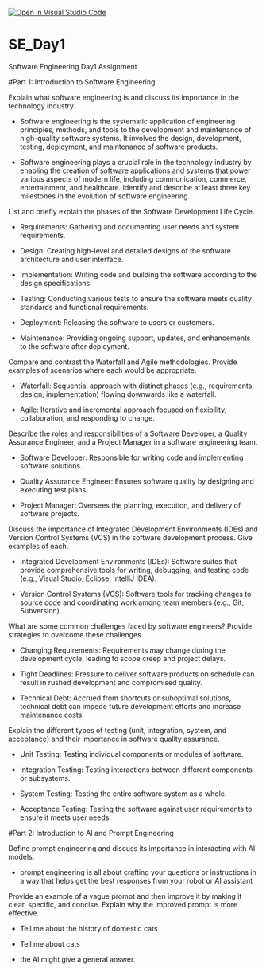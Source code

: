 [![Open in Visual Studio Code](https://classroom.github.com/assets/open-in-vscode-2e0aaae1b6195c2367325f4f02e2d04e9abb55f0b24a779b69b11b9e10269abc.svg)](https://classroom.github.com/online_ide?assignment_repo_id=15567152&assignment_repo_type=AssignmentRepo)
# SE_Day1
Software Engineering Day1 Assignment

#Part 1: Introduction to Software Engineering

Explain what software engineering is and discuss its importance in the technology industry.

  - Software engineering is the systematic application of engineering principles, methods, and tools to the development and maintenance of high-quality software systems. It involves the     design, development, testing, deployment, and maintenance of software products.
  
  - Software engineering plays a crucial role in the technology industry by enabling the creation of software applications and systems that power various aspects of modern life,       including communication, commerce, entertainment, and healthcare. Identify and describe at least three key milestones in the evolution of software engineering.


List and briefly explain the phases of the Software Development Life Cycle.

  - Requirements: Gathering and documenting user needs and system requirements.
    
  - Design: Creating high-level and detailed designs of the software architecture and user interface.
    
  - Implementation: Writing code and building the software according to the design specifications.
    
  - Testing: Conducting various tests to ensure the software meets quality standards and functional requirements.
    
  - Deployment: Releasing the software to users or customers.
    
  - Maintenance: Providing ongoing support, updates, and enhancements to the software after deployment.


Compare and contrast the Waterfall and Agile methodologies. Provide examples of scenarios where each would be appropriate.

  -  Waterfall: Sequential approach with distinct phases (e.g., requirements, design, implementation) flowing downwards like a waterfall.
    
  - Agile: Iterative and incremental approach focused on flexibility, collaboration, and responding to change.

Describe the roles and responsibilities of a Software Developer, a Quality Assurance Engineer, and a Project Manager in a software engineering team.

   - Software Developer: Responsible for writing code and implementing software solutions.
     
  - Quality Assurance Engineer: Ensures software quality by designing and executing test plans.
    
  - Project Manager: Oversees the planning, execution, and delivery of software projects.


Discuss the importance of Integrated Development Environments (IDEs) and Version Control Systems (VCS) in the software development process. Give examples of each.

  - Integrated Development Environments (IDEs): Software suites that provide comprehensive tools for writing, debugging, and testing code (e.g., Visual Studio, Eclipse, IntelliJ IDEA).
    
  - Version Control Systems (VCS): Software tools for tracking changes to source code and coordinating work among team members (e.g., Git, Subversion).


What are some common challenges faced by software engineers? Provide strategies to overcome these challenges.

  - Changing Requirements: Requirements may change during the development cycle, leading to scope creep and project delays.
    
  - Tight Deadlines: Pressure to deliver software products on schedule can result in rushed development and compromised quality.
    
  - Technical Debt: Accrued from shortcuts or suboptimal solutions, technical debt can impede future development efforts and increase maintenance costs.


Explain the different types of testing (unit, integration, system, and acceptance) and their importance in software quality assurance.
  
  - Unit Testing: Testing individual components or modules of software.
    
  - Integration Testing: Testing interactions between different components or subsystems.
    
  - System Testing: Testing the entire software system as a whole.
    
  - Acceptance Testing: Testing the software against user requirements to ensure it meets user needs.


#Part 2: Introduction to AI and Prompt Engineering


Define prompt engineering and discuss its importance in interacting with AI models.

  -  prompt engineering is all about crafting your questions or instructions in a way that helps get the best responses from your robot or AI assistant

Provide an example of a vague prompt and then improve it by making it clear, specific, and concise. Explain why the improved prompt is more effective.

  - Tell me about the history of domestic cats
    
  - Tell me about cats
    
  - the AI might give a general answer.
